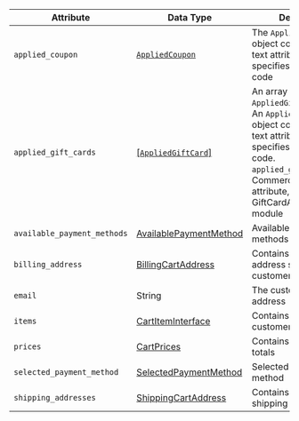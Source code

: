 Attribute |  Data Type | Description
--- | --- | ---
`applied_coupon` | [`AppliedCoupon`][AppliedCoupon] | The `AppliedCoupon` object contains the `code` text attribute, which specifies the coupon code
`applied_gift_cards` | [[`AppliedGiftCard`]][AppliedGiftCard] | An array of `AppliedGiftCard` objects. An `AppliedGiftCard` object contains the `code` text attribute, which specifies the gift card code. `applied_gift_cards` is a Commerce-only attribute, defined in the GiftCardAccountGraphQl module
`available_payment_methods` | [AvailablePaymentMethod][AvailablePaymentMethod] | Available payment methods
`billing_address` | [BillingCartAddress][BillingCartAddress] | Contains the billing address specified in the customer's cart
`email` | String | The customer's email address
`items` | [CartItemInterface][CartItemInterface] | Contains the items in the customer's cart
`prices` | [CartPrices][CartPrices] | Contains subtotals and totals
`selected_payment_method` | [SelectedPaymentMethod][SelectedPaymentMethod] | Selected payment method
`shipping_addresses` | [ShippingCartAddress][ShippingCartAddress] | Contains one or more shipping addresses

[AppliedCoupon]: {{page.baseurl}}/graphql/reference/quote.html#AppliedCoupon
[AppliedGiftCard]: {{page.baseurl}}/graphql/reference/quote.html#AppliedGiftCard
[AvailablePaymentMethod]: {{page.baseurl}}/graphql/reference/quote.html#AvailablePaymentMethod
[BillingCartAddress]: {{page.baseurl}}/graphql/reference/quote.html#BillingCartAddress
[CartItemInterface]: {{page.baseurl}}/graphql/reference/quote.html#CartItemInterface
[CartPrices]: {{page.baseurl}}/graphql/reference/quote.html#CartPrices
[SelectedPaymentMethod]: {{page.baseurl}}/graphql/reference/quote.html#SelectedPaymentMethod
[ShippingCartAddress]: {{page.baseurl}}/graphql/reference/quote.html#ShippingCartAddress
